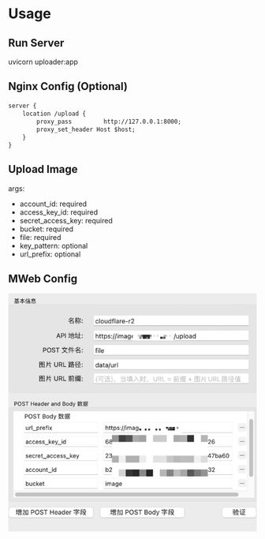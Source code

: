 # Usage
## Run Server
uvicorn uploader:app

## Nginx Config (Optional)
```
server {
    location /upload {
        proxy_pass         http://127.0.0.1:8000;
        proxy_set_header Host $host;
    }
}
```

## Upload Image
args:
- account_id: required
- access_key_id: required
- secret_access_key: required
- bucket: required
- file: required
- key_pattern: optional
- url_prefix: optional

## MWeb Config
![](mweb-config.jpg)
